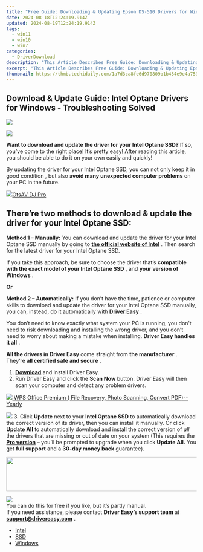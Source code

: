 ```yaml
---
title: "Free Guide: Downloading & Updating Epson DS-510 Drivers for Windows – Easy Step by Step Process"
date: 2024-08-18T12:24:19.914Z
updated: 2024-08-19T12:24:19.914Z
tags:
  - win11
  - win10
  - win7
categories:
  - DriverDownload
description: "This Article Describes Free Guide: Downloading & Updating Epson DS-510 Drivers for Windows – Easy Step by Step Process"
excerpt: "This Article Describes Free Guide: Downloading & Updating Epson DS-510 Drivers for Windows – Easy Step by Step Process"
thumbnail: https://thmb.techidaily.com/1a7d3ca8fe6d970809b1b434e9e4a753777f174196ca8710aea08c37d739ae04.jpg
---
```


## Download & Update Guide: Intel Optane Drivers for Windows - Troubleshooting Solved

<!-- affiliate ads begin -->
<a href="https://shop.copernic.com/order/checkout.php?PRODS=41033091&QTY=1&AFFILIATE=108875&CART=1"><img src="https://secure.2checkout.com/images/merchant/8d30aa96e72440759f74bd2306c1fa3d/Copernic-2023-Affiliate-728x90-Advanced.png" border="0"></a>
<!-- affiliate ads end -->
![](https://images.drivereasy.com/wp-content/uploads/2018/12/snap000142.png)

 **Want to download and update the driver for your Intel Optane SSD?** If so, you’ve come to the right place! It’s pretty easy! After reading this article, you should be able to do it on your own easily and quickly!

 By updating the driver for your Intel Optane SSD, you can not only keep it in good condition , but also   **avoid many unexpected computer problems**  on your PC in the future.

<!-- affiliate ads begin -->
<a href="https://otszone.ots7.com/order/checkout.php?PRODS=4713321&QTY=1&AFFILIATE=108875&CART=1"><img src="https://green.ots7.com/screenshots/OtsAV/OtsAVDJ1.90-300x188.jpg" border="0">OtsAV DJ Pro</a>
<!-- affiliate ads end -->
## **There’re two methods to download & update the driver for your Intel Optane SSD:**

**Method 1 – Manually:**  You can download and update the driver for your Intel Optane SSD manually by going to **[the official website of Intel](https://www.intel.com/content/www/us/en/homepage.html)**  . Then search for the latest driver for your Intel Optane SSD.

 If you take this approach, be sure to choose the driver that’s **compatible with the exact model of your Intel Optane SSD** , and **your version of Windows** .

**Or**

**Method 2 – Automatically:**   If you don’t have the time, patience or computer skills to download and update the driver for your Intel Optane SSD manually, you can, instead, do it automatically with **[Driver Easy](https://tools.techidaily.com/drivereasy/download/)**  .

 You don’t need to know exactly what system your PC is running, you don’t need to risk downloading and installing the wrong driver, and you don’t need to worry about making a mistake when installing. **Driver Easy handles it all** .

**All the drivers in Driver Easy** come straight from **the manufacturer** . They‘re **all certified safe and secure** .

1. **[Download](https://tools.techidaily.com/drivereasy/download/)**  and install Driver Easy.
2. Run Driver Easy and click the **Scan Now**  button. Driver Easy will then scan your computer and detect any problem drivers.  
<!-- affiliate ads begin -->
<a href="https://secure.2checkout.com/order/checkout.php?PRODS=38729081&QTY=1&AFFILIATE=108875&CART=1"><img src="https://website-prod.cache.wpscdn.com/img/wps-office-pdf-editor-1x.890dbda.png" border="0">
WPS Office Premium ( File Recovery, Photo Scanning, Convert PDF)--Yearly</a>
<!-- affiliate ads end -->
![](https://images.drivereasy.com/wp-content/uploads/2018/12/snap000027-2.png)
3. Click **Update**  next to your **Intel Optane SSD** to automatically download the correct version of its driver, then you can install it manually. Or click **Update All**  to automatically download and install the correct version of _all_  the drivers that are missing or out of date on your system (This requires the **[Pro version](https://tools.techidaily.com/drivereasy/download/)**  – you’ll be prompted to upgrade when you click **Update All.** You get **full support**  and a **30-day money back**  guarantee).  
<!-- affiliate ads begin -->
<a href="https://vapordna.pxf.io/c/5597632/1494880/17238" target="_top" id="1494880"><img src="//a.impactradius-go.com/display-ad/17238-1494880" border="0" alt="" width="728" height="90"/></a><img height="0" width="0" src="https://imp.pxf.io/i/5597632/1494880/17238" style="position:absolute;visibility:hidden;" border="0" />
<!-- affiliate ads end -->
![](https://images.drivereasy.com/wp-content/uploads/2018/12/snap000143.png)  
 You can do this for free if you like, but it’s partly manual.  
 If you need assistance, please contact **Driver Easy’s support team** at [**support@drivereasy.com**](https://tools.techidaily.com/drivereasy/download/) .

* [Intel](https://tools.techidaily.com/drivereasy/download/)
* [SSD](https://tools.techidaily.com/drivereasy/download/)
* [Windows](https://tools.techidaily.com/drivereasy/download/)

<ins class="adsbygoogle"
     style="display:block"
     data-ad-format="autorelaxed"
     data-ad-client="ca-pub-7571918770474297"
     data-ad-slot="1223367746"></ins>



<ins class="adsbygoogle"
     style="display:block"
     data-ad-client="ca-pub-7571918770474297"
     data-ad-slot="8358498916"
     data-ad-format="auto"
     data-full-width-responsive="true"></ins>


